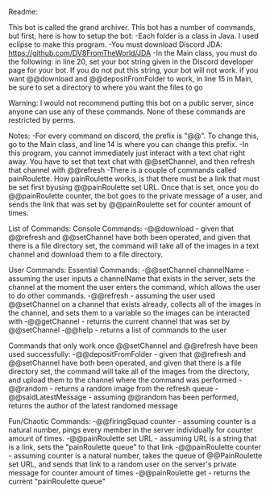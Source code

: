 Readme:

This bot is called the grand archiver. This bot has a number of commands, but first, here is how to setup the bot:
-Each folder is a class in Java. I used eclipse to make this program.
-You must download Discord JDA: https://github.com/DV8FromTheWorld/JDA
-In the Main class, you must do the following:
  in line 20, set your bot string given in the Discord developer page for your bot. If you do not put this string, your bot will not work.
  if you want @@download and @@depositFromFolder to work, in line 15 in Main, be sure to set a directory to where you want the files to go
  
Warning: I would not recommend putting this bot on a public server, since anyone can use any of these commands. None of these commands are restricted by perms.

Notes:
-For every command on discord, the prefix is "@@". To change this, go to the Main class, and line 14 is where you can change this prefix.
-In this program, you cannot immediately just interact with a text chat right away. You have to set that text chat with @@setChannel, and then refresh that channel with @@refresh
-There is a couple of commands called painRoulette. How painRoulette works, is that there must be a link that must be set first byusing @@painRoulette set URL. Once that is set, once you do @@painRoulette counter, the bot goes to the private message of a user, and sends the link that was set by @@painRoulette set for counter amount of times.

List of Commands:
  Console Commands:
  -@@download - given that @@refresh and @@setChannel have both been operated, and given that there is a file directory set, the command will take all of the images in a text channel and download them to a file directory.
  
  User Commands:
  Essential Commands:
  -@@setChannel channelName - assuming the user inputs a channelName that exists in the server, sets the channel at the moment the user enters the command, which allows the user to do other commands.
  -@@refresh - assuming the user used @@setChannel on a channel that exists already, collects all of the images in the channel, and sets them to a variable so the images can be interacted with
  -@@getChannel - returns the current channel that was set by @@setChannel
  -@@help - returns a list of commands to the user
  
  Commands that only work once @@setChannel and @@refresh have been used successfully:
  -@@depositFromFolder - given that @@refresh and @@setChannel have both been operated, and given that there is a file directory set, the command will take all of the images from the directory, and upload them to the channel where the command was performed
  -@@random - returns a random image from the refresh queue
  -@@saidLatestMessage - assuming @@random has been performed, returns the author of the latest randomed message
  
  Fun/Chaotic Commands:
  -@@firingSquad counter - assuming counter is a natural number, pings every member in the server individually for counter amount of times.
  -@@painRoulette set URL - assuming URL is a string that is a link, sets the "painRoulette queue" to that link
  -@@painRoulette counter - assuming counter is a natural number, takes the queue of @@PainRoulette set URL, and sends that link to a random user on the server's private message for counter amount of times
  -@@painRoulette get - returns the current "painRoulette queue"
  
  


  
